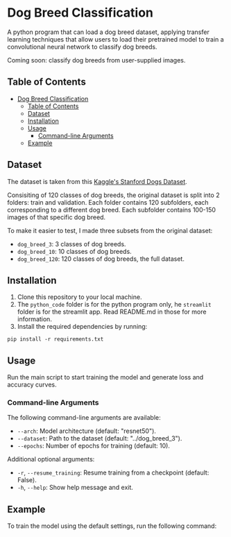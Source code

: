 # Dog Breed Classification

A python program that can load a dog breed dataset, applying transfer learning techniques that allow users to load their pretrained model to train a convolutional neural network to classify dog breeds. 

Coming soon: classify dog breeds from user-supplied images.

## Table of Contents
- [Dog Breed Classification](#dog-breed-classification)
  - [Table of Contents](#table-of-contents)
  - [Dataset](#dataset)
  - [Installation](#installation)
  - [Usage](#usage)
    - [Command-line Arguments](#command-line-arguments)
  - [Example](#example)

## Dataset

The dataset is taken from this [Kaggle's Stanford Dogs Dataset](https://www.kaggle.com/datasets/jessicali9530/stanford-dogs-dataset).

Consisiting of 120 classes of dog breeds, the original dataset is split into 2 folders: train and validation. Each folder contains 120 subfolders, each corresponding to a different dog breed. Each subfolder contains 100-150 images of that specific dog breed.

To make it easier to test, I made three subsets from the original dataset:
- `dog_breed_3`: 3 classes of dog breeds.
- `dog_breed_10`: 10 classes of dog breeds.
- `dog_breed_120`: 120 classes of dog breeds, the full dataset.

## Installation

1. Clone this repository to your local machine.
2. The `python_code` folder is for the python program only, he `streamlit` folder is for the streamlit app. Read README.md in those for more information.
3. Install the required dependencies by running:
   
```
pip install -r requirements.txt
```


## Usage

Run the main script to start training the model and generate loss and accuracy curves.


### Command-line Arguments

The following command-line arguments are available:

- `--arch`: Model architecture (default: "resnet50").
- `--dataset`: Path to the dataset (default: "../dog_breed_3").
- `--epochs`: Number of epochs for training (default: 10).

Additional optional arguments:

- `-r`, `--resume_training`: Resume training from a checkpoint (default: False).
- `-h`, `--help`: Show help message and exit.

## Example

To train the model using the default settings, run the following command:


